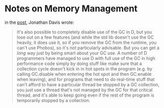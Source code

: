 # Notes on Memory Management

in the [post](https://forum.dlang.org/post/mailman.1154.1476359814.2994.digitalmars-d-learn@puremagic.com), Jonathan Davis wrote:

> It's also possible to completely disable use of the GC in D, but you lose out on a few features (and while the std lib doesn't use the GC heavily, it does use it, so if you remove the GC from the runtime, you can't use Phobos), so it's not particularly advisable. But you can get a _long_ way just by being smart about your GC use. A number of D programmers have managed to use D with full use of the GC in high performance code simply by doing stuff like make sure that a collection cycle doesn't kick in in hot spots in the program (e.g. by calling GC.disable when entering the hot spot and then GC.enable when leaving), and for programs that need to do real-time stuff that can't afford to have a particular thread be stopped by a GC collection, you just use a thread that's not managed by the GC for that critical thread, and it's able to keep going even if the rest of the program is temporarily stopped by a collection.
